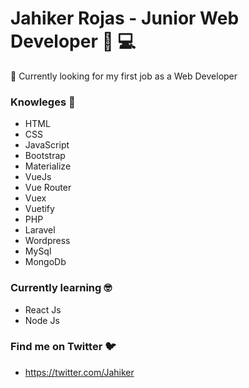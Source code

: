 # Jahiker Rojas - Junior Web Developer :man: :computer:

:dart: Currently looking for my first job as a Web Developer

### Knowleges :brain:

- HTML
- CSS
- JavaScript
- Bootstrap
- Materialize
- VueJs
- Vue Router
- Vuex
- Vuetify
- PHP
- Laravel
- Wordpress
- MySql
- MongoDb

### Currently learning :nerd_face:

- React Js
- Node Js

### Find me on Twitter :bird:

- https://twitter.com/Jahiker
